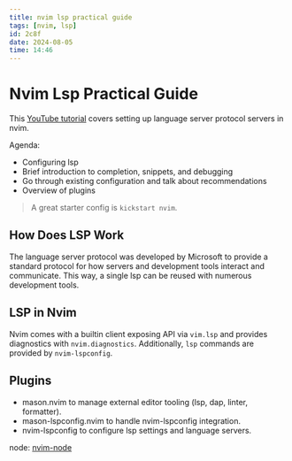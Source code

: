 ```yaml
---
title: nvim lsp practical guide
tags: [nvim, lsp]
id: 2c8f
date: 2024-08-05
time: 14:46
---
```


# Nvim Lsp Practical Guide 

This [YouTube tutorial](https://youtu.be/0Jq-xkFqjSA?si=gIIE4BTO_iEsdqD_) covers setting up language server protocol servers in nvim.

Agenda:

- Configuring lsp
- Brief introduction to completion, snippets, and debugging
- Go through existing configuration and talk about recommendations
- Overview of plugins

> A great starter config is `kickstart nvim`. 

## How Does LSP Work

The language server protocol was developed by Microsoft to provide a standard protocol for
how servers and development tools interact and communicate. This way, a single lsp can 
be reused with numerous development tools. 

## LSP in Nvim

Nvim comes with a builtin client exposing API via `vim.lsp` and provides diagnostics with
`nvim.diagnostics`. Additionally, `lsp` commands are provided by `nvim-lspconfig`.

## Plugins 

- mason.nvim to manage external editor tooling (lsp, dap, linter, formatter).
- mason-lspconfig.nvim to handle nvim-lspconfig integration.
- nvim-lspconfig to configure lsp settings and language servers.

node: [nvim-node](u2cu-nvim-node.md)
